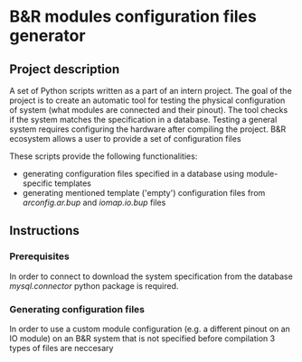 # B&R modules configuration files generator

## Project description
A set of Python scripts written as a part of an intern project.
The goal of the project is to create an automatic tool for testing the physical configuration of system (what modules are connected and their pinout).
The tool checks if the system matches the specification in a database.
Testing a general system requires configuring the hardware after compiling the project.
B&R ecosystem allows a user to provide a set of configuration files

These scripts provide the following functionalities:
* generating configuration files specified in a database using module-specific templates
* generating mentioned template ('empty') configuration files from *arconfig.ar.bup* and *iomap.io.bup* files

## Instructions

### Prerequisites

In order to connect to download the system specification from the database *mysql.connector* python package is required.

### Generating configuration files
In order to use a custom module configuration (e.g. a different pinout on an IO module) on an B&R system that is not specified before compilation 3 types of files are neccesary 


